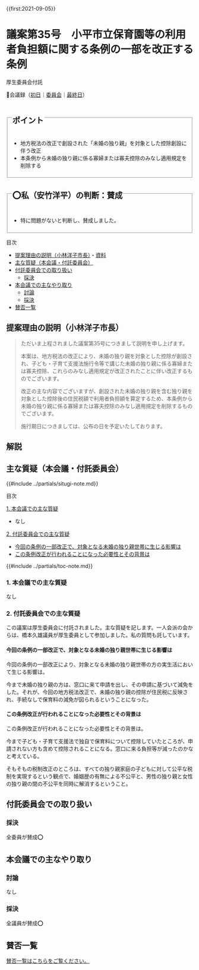 {{first:2021-09-05}}

# 議案第35号　小平市立保育園等の利用者負担額に関する条例の一部を改正する条例

<i class="fa fa-gavel" aria-hidden="true"></i> 厚生委員会付託

<p id="read-kaigiroku">📄会議録（<a href="https://ssp.kaigiroku.net/tenant/kodaira/SpMinuteView.html?council_id=1225&schedule_id=2&minute_id=237&is_search=true">初日</a>｜<a href="https://ssp.kaigiroku.net/tenant/kodaira/SpMinuteView.html?council_id=1219&schedule_id=2&minute_id=2&is_search=true">委員会</a>｜<a href="https://ssp.kaigiroku.net/tenant/kodaira/SpMinuteView.html?council_id=1225&schedule_id=6&minute_id=21&is_search=true">最終日</a>）</p>

<fieldset class="pnt">
  <legend><h2>ポイント</h2></legend>

- 地方税法の改正で創設された「未婚の独り親」を対象とした控除創設に伴う改正
- 本条例から未婚の独り親に係る寡婦または寡夫控除のみなし適用規定を削除する

</fieldset>

<fieldset class="sanpi">
  <legend><h2>⭕️私（安竹洋平）の判断：賛成</h2></legend>

- 特に問題がないと判断し、賛成しました。

</fieldset>

<div class="toc">

目次

- [提案理由の説明（小林洋子市長）](#提案理由の説明小林洋子市長)・[資料](#資料)
- [主な質疑（本会議・付託委員会）](#主な質疑本会議付託委員会)
- [付託委員会での取り扱い](#付託委員会での取り扱い)
  - [採決](#採決)
- [本会議での主なやり取り](#本会議での主なやり取り)
  - [討論](#討論)
  - [採決](#採決-1)
- [賛否一覧](#賛否一覧)

</div>

## 提案理由の説明（小林洋子市長）
> ただいま上程されました議案第35号につきまして説明を申し上げます。
>
>本案は、地方税法の改正により、未婚の独り親を対象とした控除が創設され、子ども・子育て支援法施行令等で講じた未婚の独り親に係る寡婦または寡夫控除、これらのみなし適用規定が改正されたことに伴い改正するものでございます。
>
>改正の主な内容でございますが、創設された未婚の独り親を含む独り親を対象とした控除後の住民税額で利用者負担額を算定するため、本条例から未婚の独り親に係る寡婦または寡夫控除のみなし適用規定を削除するものでございます。
>
>施行期日につきましては、公布の日を予定いたしております。

## 解説

<div class="ippan-situgi">

## 主な質疑（本会議・付託委員会）
{{#include ../partials/situgi-note.md}}


<div class="toc">

目次

[1. 本会議での主な質疑](#1-本会議での主な質疑)

- なし

[2. 付託委員会での主な質疑](#2-付託委員会での主な質疑)

- [今回の条例の一部改正で、対象となる未婚の独り親世帯に生じる影響は](#今回の条例の一部改正で対象となる未婚の独り親世帯に生じる影響は)
- [この条例改正が行われることになった必要性とその背景は](#この条例改正が行われることになった必要性とその背景は)

{{#include ../partials/toc-note.md}}

</div>

### 1. 本会議での主な質疑
なし

### 2. 付託委員会での主な質疑

この議案は厚生委員会に付託されました。主な質疑を記します。一人会派の会からは、橋本久雄議員が厚生委員として参加しました。私の質問も託しています。

#### 今回の条例の一部改正で、対象となる未婚の独り親世帯に生じる影響は

<div class="bln bleft" data-speaker="他会派の議員">

今回の条例の一部改正により、対象となる未婚の独り親世帯の方の実生活において生じる影響は。

</div>

<div class="bln bright" data-speaker="保育課長（森田）">

今まで未婚の独り親の方は、窓口に来て申請を出し、その申請に基づいて減免をした。それが、今回の地方税法改正で、未婚の独り親の控除が住民税に反映され、手続なしで保育料の減免が図られるということになった。

</div>

#### この条例改正が行われることになった必要性とその背景は

<div class="bln bleft" data-speaker="他会派の議員">

この条例改正が行われることになった必要性とその背景は。

</div>

<div class="bln bright" data-speaker="保育課長（森田）">

今まで子ども・子育て支援法で独自で保育料について控除していたところが、申請されない方も含めて控除されることになる。窓口に来る負担等が減ったのかなと考えている。

</div>

<div class="bln bright" data-speaker="子ども家庭部長（伊藤）">

そもそもの税制改正のところは、すべての独り親家庭の子どもに対して公平な税制を実現するという観点で、婚姻歴の有無による不公平と、男性の独り親と女性の独り親の間の不公平を同時に解消するということ。

</div>

</div>

## 付託委員会での取り扱い
### 採決
全委員が賛成⭕️

## 本会議での主なやり取り
### 討論
なし

### 採決
全議員が賛成⭕️

## 賛否一覧
[賛否一覧はこちらをご覧ください。](./index.md#賛否)

